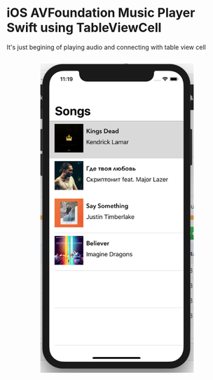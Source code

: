 # iOS AVFoundation Music Player Swift using TableViewCell
It's just begining of playing audio and connecting with table view cell
<h2>
<p align="center">
<img src="1.png" width=350/>
</p>
